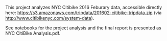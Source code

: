 This project analyzes NYC Citibike 2016 Feburary data, accessible directly here: https://s3.amazonaws.com/tripdata/201602-citibike-tripdata.zip (via http://www.citibikenyc.com/system-data).

See notebooks for the project analysis and the final report is presented as NYC CitiBike Analysis.pdf.

